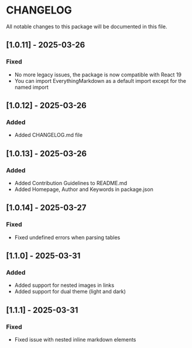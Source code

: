 # CHANGELOG

All notable changes to this package will be documented in this file.

## [1.0.11] - 2025-03-26

### Fixed

- No more legacy issues, the package is now compatible with React 19
- You can import EverythingMarkdown as a default import except for the named import

## [1.0.12] - 2025-03-26

### Added

- Added CHANGELOG.md file

## [1.0.13] - 2025-03-26

### Added

- Added Contribution Guidelines to README.md
- Added Homepage, Author and Keywords in package.json

## [1.0.14] - 2025-03-27

### Fixed

- Fixed undefined errors when parsing tables

## [1.1.0] - 2025-03-31

### Added

- Added support for nested images in links
- Added support for dual theme (light and dark)

## [1.1.1] - 2025-03-31

### Fixed

- Fixed issue with nested inline markdown elements
